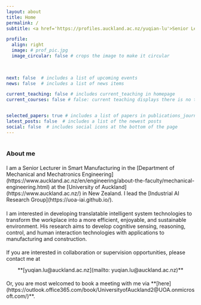 ```yaml
---
layout: about
title: Home
permalink: /
subtitle: <a href='https://profiles.auckland.ac.nz/yuqian-lu'>Senior Lecturer in Smart Manufacturing</a>  &#64;  <a href='https://www.auckland.ac.nz/'>UoA</a>

profile:
  align: right
  image: # prof_pic.jpg
  image_circular: false # crops the image to make it circular
  
    

next: false  # includes a list of upcoming events  
news: false  # includes a list of news items  

current_teaching: false # includes current_teaching in homepage 
current_courses: false # false: current teaching displays there is no teaching. True: current teaching displays publications in teaching_lecturer.bib with "current=true"


selected_papers: true # includes a list of papers in publications_journal.bib marked as "selected={true}"
latest_posts: false  # includes a list of the newest posts
social: false  # includes social icons at the bottom of the page
---
```


<hr style="width: 120%; visibility: hidden;">

<h3 style="margin-bottom: 1.3rem"><b>About me</b></h3>

<div markdown="1">
I am a Senior Lecturer in Smart Manufacturing in the [Department of Mechanical and Mechatronics Engineering](https://www.auckland.ac.nz/en/engineering/about-the-faculty/mechanical-engineering.html) at the [University of Auckland](https://www.auckland.ac.nz/) in New Zealand. I lead the [Industrial AI Research Group](https://uoa-iai.github.io/).
</div>

<div markdown="1" style="margin-top: 1.2rem;">
I am interested in developing translatable intelligent system technologies to transform the workplace into a more efficient, enjoyable, and sustainable environment. His research aims to develop cognitive sensing, reasoning, control, and human interaction technologies with applications to manufacturing and construction.
</div>

<div markdown="1" style="margin-top: 1.2rem;">
If you are interested in collaboration or supervision opportunities, please contact me at
</div>

<div markdown="1" style="text-align: center; margin-top: 0.8rem;">
**[yuqian.lu@auckland.ac.nz](mailto: yuqian.lu@auckland.ac.nz)**
</div>

<div markdown="1" style="margin-top: 1.2rem;">
Or, you are most welcomed to book a meeting with me via **[here](https://outlook.office365.com/book/UniversityofAuckland2@UOA.onmicrosoft.com/)**.
</div>
